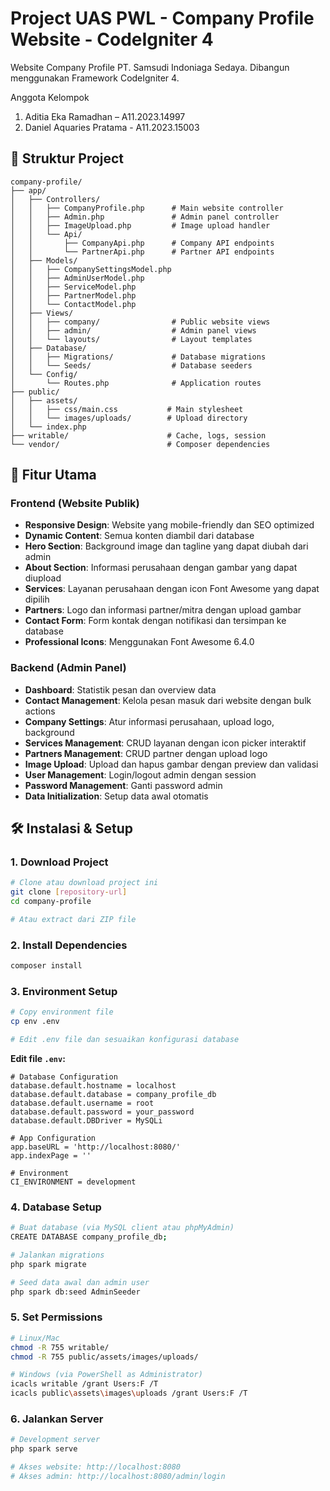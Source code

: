 # Project UAS PWL - Company Profile Website - CodeIgniter 4
Website Company Profile PT. Samsudi Indoniaga Sedaya. Dibangun menggunakan Framework CodeIgniter 4.

Anggota Kelompok
1. Aditia Eka Ramadhan – A11.2023.14997
2. Daniel Aquaries Pratama - A11.2023.15003


## 📁 Struktur Project

```
company-profile/
├── app/
│   ├── Controllers/
│   │   ├── CompanyProfile.php      # Main website controller
│   │   ├── Admin.php               # Admin panel controller
│   │   ├── ImageUpload.php         # Image upload handler
│   │   └── Api/
│   │       ├── CompanyApi.php      # Company API endpoints
│   │       └── PartnerApi.php      # Partner API endpoints
│   ├── Models/
│   │   ├── CompanySettingsModel.php
│   │   ├── AdminUserModel.php
│   │   ├── ServiceModel.php
│   │   ├── PartnerModel.php
│   │   └── ContactModel.php
│   ├── Views/
│   │   ├── company/                # Public website views
│   │   ├── admin/                  # Admin panel views
│   │   └── layouts/                # Layout templates
│   ├── Database/
│   │   ├── Migrations/             # Database migrations
│   │   └── Seeds/                  # Database seeders
│   └── Config/
│       └── Routes.php              # Application routes
├── public/
│   ├── assets/
│   │   ├── css/main.css           # Main stylesheet
│   │   └── images/uploads/        # Upload directory
│   └── index.php
├── writable/                      # Cache, logs, session
└── vendor/                        # Composer dependencies
```

## 🚀 Fitur Utama

### Frontend (Website Publik)

- **Responsive Design**: Website yang mobile-friendly dan SEO optimized
- **Dynamic Content**: Semua konten diambil dari database
- **Hero Section**: Background image dan tagline yang dapat diubah dari admin
- **About Section**: Informasi perusahaan dengan gambar yang dapat diupload
- **Services**: Layanan perusahaan dengan icon Font Awesome yang dapat dipilih
- **Partners**: Logo dan informasi partner/mitra dengan upload gambar
- **Contact Form**: Form kontak dengan notifikasi dan tersimpan ke database
- **Professional Icons**: Menggunakan Font Awesome 6.4.0

### Backend (Admin Panel)

- **Dashboard**: Statistik pesan dan overview data
- **Contact Management**: Kelola pesan masuk dari website dengan bulk actions
- **Company Settings**: Atur informasi perusahaan, upload logo, background
- **Services Management**: CRUD layanan dengan icon picker interaktif
- **Partners Management**: CRUD partner dengan upload logo
- **Image Upload**: Upload dan hapus gambar dengan preview dan validasi
- **User Management**: Login/logout admin dengan session
- **Password Management**: Ganti password admin
- **Data Initialization**: Setup data awal otomatis

## 🛠️ Instalasi & Setup

### 1. Download Project

```bash
# Clone atau download project ini
git clone [repository-url]
cd company-profile

# Atau extract dari ZIP file
```

### 2. Install Dependencies

```bash
composer install
```

### 3. Environment Setup

```bash
# Copy environment file
cp env .env

# Edit .env file dan sesuaikan konfigurasi database
```

**Edit file `.env`:**

```env
# Database Configuration
database.default.hostname = localhost
database.default.database = company_profile_db
database.default.username = root
database.default.password = your_password
database.default.DBDriver = MySQLi

# App Configuration
app.baseURL = 'http://localhost:8080/'
app.indexPage = ''

# Environment
CI_ENVIRONMENT = development
```

### 4. Database Setup

```bash
# Buat database (via MySQL client atau phpMyAdmin)
CREATE DATABASE company_profile_db;

# Jalankan migrations
php spark migrate

# Seed data awal dan admin user
php spark db:seed AdminSeeder
```

### 5. Set Permissions

```bash
# Linux/Mac
chmod -R 755 writable/
chmod -R 755 public/assets/images/uploads/

# Windows (via PowerShell as Administrator)
icacls writable /grant Users:F /T
icacls public\assets\images\uploads /grant Users:F /T
```

### 6. Jalankan Server

```bash
# Development server
php spark serve

# Akses website: http://localhost:8080
# Akses admin: http://localhost:8080/admin/login
```
